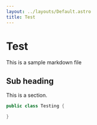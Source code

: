 ```yaml
---
layout: ../layouts/Default.astro
title: Test
---
```


# Test

This is a sample markdown file

## Sub heading

This is a section.

```java
public class Testing {

}
```

